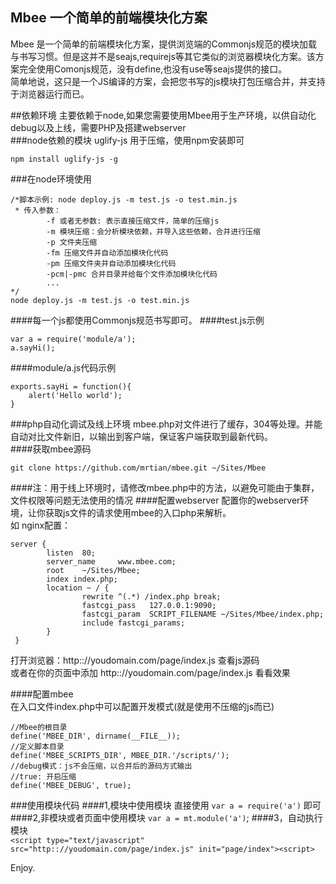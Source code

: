 ## Mbee  一个简单的前端模块化方案
  Mbee 是一个简单的前端模块化方案，提供浏览端的Commonjs规范的模块加载与书写习惯。但是这并不是seajs,requirejs等其它类似的浏览器模块化方案。该方案完全使用Comonjs规范，没有define,也没有use等seajs提供的接口。    
  简单地说，这只是一个JS编译的方案，会把您书写的js模块打包压缩合并，并支持于浏览器运行而已。

##依赖环境
主要依赖于node,如果您需要使用Mbee用于生产环境，以供自动化debug以及上线，需要PHP及搭建webserver  
###node依赖的模块
uglify-js 用于压缩，使用npm安装即可  


    npm install uglify-js -g


###在node环境使用

    /*脚本示例: node deploy.js -m test.js -o test.min.js  
     * 传入参数：  
            -f 或者无参数: 表示直接压缩文件，简单的压缩js  
            -m 模块压缩：会分析模块依赖，并导入这些依赖，合并进行压缩  
            -p 文件夹压缩  
            -fm 压缩文件并自动添加模块化代码  
            -pm 压缩文件夹并自动添加模块化代码  
            -pcm|-pmc 合并目录并给每个文件添加模块化代码  
            ...  
    */  
    node deploy.js -m test.js -o test.min.js

####每一个js都使用Commonjs规范书写即可。
####test.js示例

    var a = require('module/a');
    a.sayHi();

####module/a.js代码示例

    exports.sayHi = function(){
    	alert('Hello world');
    }

###php自动化调试及线上环境
mbee.php对文件进行了缓存，304等处理。并能自动对比文件新旧，以输出到客户端，保证客户端获取到最新代码。  
####获取mbee源码

    git clone https://github.com/mrtian/mbee.git ~/Sites/Mbee


####注：用于线上环境时，请修改mbee.php中的方法，以避免可能由于集群，文件权限等问题无法使用的情况
####配置webserver
配置你的webserver环境，让你获取js文件的请求使用mbee的入口php来解析。    
如 nginx配置：    

    server {
            listen  80;
            server_name     www.mbee.com;
            root    ~/Sites/Mbee;
            index index.php;
            location ~ / {
                    rewrite ^(.*) /index.php break;
                    fastcgi_pass   127.0.0.1:9090;
                    fastcgi_param  SCRIPT_FILENAME ~/Sites/Mbee/index.php;
                    include fastcgi_params;
            }
     }
   
 打开浏览器：http:://youdomain.com/page/index.js 查看js源码    
 或者在你的页面中添加 http:://youdomain.com/page/index.js 看看效果     

####配置mbee    
 在入口文件index.php中可以配置开发模式(就是使用不压缩的js而已)        
 
    //Mbee的根目录
    define('MBEE_DIR', dirname(__FILE__));
    //定义脚本目录
    define('MBEE_SCRIPTS_DIR', MBEE_DIR.'/scripts/');
    //debug模式：js不会压缩，以合并后的源码方式输出
    //true: 开启压缩
    define('MBEE_DEBUG', true);

###使用模块代码
####1,模块中使用模块
直接使用 `var a = require('a')` 即可
####2,非模块或者页面中使用模块
`var a = mt.module('a')`;
####3，自动执行模块    
`<script type="text/javascript" src="http:://youdomain.com/page/index.js" init="page/index"><script>`    
  

 Enjoy.













